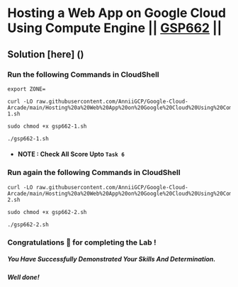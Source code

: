 # Hosting a Web App on Google Cloud Using Compute Engine || [GSP662](https://www.cloudskillsboost.google/focuses/11952?parent=catalog) ||

## Solution [here] ()

### Run the following Commands in CloudShell
```
export ZONE=
```
```
curl -LO raw.githubusercontent.com/AnniiGCP/Google-Cloud-Arcade/main/Hosting%20a%20Web%20App%20on%20Google%20Cloud%20Using%20Compute%20Engine/gsp662-1.sh

sudo chmod +x gsp662-1.sh

./gsp662-1.sh
```

* #### NOTE : Check All Score Upto `Task 6`

### Run again the following Commands in CloudShell

```
curl -LO raw.githubusercontent.com/AnniiGCP/Google-Cloud-Arcade/main/Hosting%20a%20Web%20App%20on%20Google%20Cloud%20Using%20Compute%20Engine/gsp662-2.sh

sudo chmod +x gsp662-2.sh

./gsp662-2.sh
```

### Congratulations 🎉 for completing the Lab !

##### *You Have Successfully Demonstrated Your Skills And Determination.*

#### *Well done!*

 

 
